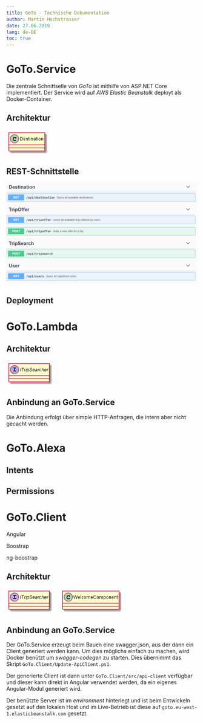 ```yaml
---
title: GoTo - Technische Dokumentation
author: Martin Hochstrasser
date: 27.06.2019
lang: de-DE
toc: true
---
```


# GoTo.Service

Die zentrale Schnittselle von *GoTo* ist mithilfe von ASP.NET Core implementiert. Der Service wird auf *AWS Elastic Beanstalk* deployt als Docker-Container. 

## Architektur

![Klassendiagram von *GoTo.Service*](goto-service-arch.png)

## REST-Schnittstelle

![REST-Schnittstelle von *GoTo.Service*](goto-service-swagger.png)

## Deployment

# GoTo.Lambda

## Architektur

![Klassendiagram von *GoTo.Lambda*](goto-lambda-arch.png)

## Anbindung an GoTo.Service

Die Anbindung erfolgt über simple HTTP-Anfragen, die intern aber nicht gecacht werden.

# GoTo.Alexa

## Intents

## Permissions

# GoTo.Client

Angular

Boostrap

ng-boostrap

## Architektur

![Klassendiagram von *GoTo.Client*](goto-client-arch.png)

## Anbindung an GoTo.Service

Der GoTo.Service erzeugt beim Bauen eine swagger.json, aus der dann ein Client generiert werden kann. Um dies möglichs einfach zu machen, wird Docker benützt um *swagger-codegen* zu starten. Dies übernimmt das Skript `GoTo.Client/Update-ApiClient.ps1`.

Der generierte Client ist dann unter `GoTo.Client/src/api-client` verfügbar und dieser kann direkt in Angular verwendet werden, da ein eigenes Angular-Modul generiert wird.

Der benützte Server ist im *environment* hinterlegt und ist beim Entwickeln gesetzt auf den lokalen Host und im Live-Betrieb ist diese auf `goto.eu-west-1.elasticbeanstalk.com` gesetzt.